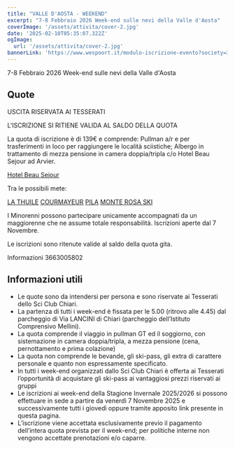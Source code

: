 ```yaml
---
title: "VALLE D'AOSTA - WEEKEND"
excerpt: "7-8 Febbraio 2026 Week-end sulle nevi della Valle d'Aosta"
coverImage: '/assets/attivita/cover-2.jpg'
date: '2025-02-10T05:35:07.322Z'
ogImage:
  url: '/assets/attivita/cover-2.jpg'
bannerLink: 'https://www.wespoort.it/modulo-iscrizione-evento?society=32ad6a1a-5c52-4665-bf58-5623afdcfb98&event=dd546ac2-1127-42dd-8b8e-1f8e5069aecb'
---
```


7-8 Febbraio 2026 Week-end sulle nevi della Valle d'Aosta

## Quote

USCITA RISERVATA AI TESSERATI

L'ISCRIZIONE SI RITIENE VALIDA AL SALDO DELLA QUOTA


La quota di iscrizione è di 139€ e comprende:
Pullman a/r e per trasferimenti in loco per raggiungere le località sciistiche;
Albergo in trattamento di mezza pensione in camera doppia/tripla c/o Hotel Beau Sejour ad Arvier.

[Hotel Beau Sejour](https://www.beausejourhotel.com)

Tra le possibili mete:

[LA THUILE](https://www.lathuile.it/it/piste-impianti)
[COURMAYEUR](https://www.courmayeur-montblanc.com/)
[PILA](https://pila.it/)
[MONTE ROSA SKI](https://monterosaski.eu/)

I Minorenni possono partecipare unicamente accompagnati da un maggiorenne che ne assume totale
responsabilità. Iscrizioni aperte dal 7 Novembre.
 
Le iscrizioni sono ritenute valide al saldo della quota gita.

Informazioni 3663005802



## Informazioni utili

- Le quote sono da intendersi per persona e sono riservate ai Tesserati dello Sci Club Chiari.  
- La partenza di tutti i week-end è fissata per le 5.00 (ritrovo alle 4.45) dal parcheggio di Via LANCINI di Chiari (parcheggio dell’Istituto Comprensivo Mellini).  
- La quota comprende il viaggio in pullman GT ed il soggiorno, con sistemazione in camera doppia/tripla, a mezza pensione (cena, pernottamento e prima colazione)  
- La quota non comprende le bevande, gli ski-pass, gli extra di carattere personale e quanto non espressamente specificato.  
- In tutti i week-end organizzati dallo Sci Club Chiari è offerta ai Tesserati l’opportunità di acquistare gli ski-pass ai vantaggiosi prezzi riservati ai gruppi
- Le iscrizioni ai week-end della Stagione Invernale 2025/2026 si possono effettuare in sede a partire da venerdì 7 Novembre 2025 e successivamente tutti i giovedì oppure tramite apposito link presente in questa pagina.  
- L’iscrizione viene accettata esclusivamente previo il pagamento dell’intera quota prevista per il week-end; per politiche interne non vengono accettate prenotazioni e/o caparre.
